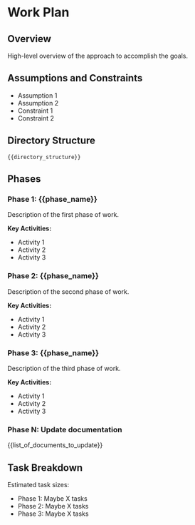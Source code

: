 # Work Plan

## Overview

High-level overview of the approach to accomplish the goals.

## Assumptions and Constraints

- Assumption 1
- Assumption 2
- Constraint 1
- Constraint 2

## Directory Structure

```plaintext
{{directory_structure}}
```

## Phases

### Phase 1: {{phase_name}}

Description of the first phase of work.

**Key Activities:**
- Activity 1
- Activity 2
- Activity 3

### Phase 2: {{phase_name}}

Description of the second phase of work.

**Key Activities:**
- Activity 1
- Activity 2
- Activity 3

### Phase 3: {{phase_name}}

Description of the third phase of work.

**Key Activities:**
- Activity 1
- Activity 2
- Activity 3

### Phase N: Update documentation

{{list_of_documents_to_update}}

## Task Breakdown

Estimated task sizes:

- Phase 1: Maybe X tasks
- Phase 2: Maybe X tasks
- Phase 3: Maybe X tasks
